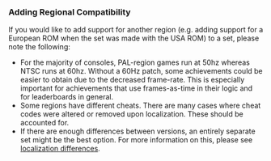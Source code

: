 ### Adding Regional Compatibility

If you would like to add support for another region (e.g. adding support for a European ROM when the set was made with the USA ROM) to a set, please note the following:
* For the majority of consoles, PAL-region games run at 50hz whereas NTSC runs at 60hz. Without a 60Hz patch, some achievements could be easier to obtain due to the decreased frame-rate. This is especially important for achievements that use frames-as-time in their logic and for leaderboards in general.
* Some regions have different cheats. There are many cases where cheat codes were altered or removed upon localization. These should be accounted for. 
* If there are enough differences between versions, an entirely separate set might be the best option. For more information on this, please see [localization differences](https://docs.retroachievements.org/Working-with-the-Right-ROM/#localization-differences).